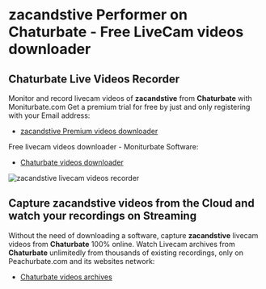# zacandstive Performer on Chaturbate - Free LiveCam videos downloader

## Chaturbate Live Videos Recorder

Monitor and record livecam videos of **zacandstive** from **Chaturbate** with Moniturbate.com
Get a premium trial for free by just and only registering with your Email address:
* [zacandstive Premium videos downloader](https://moniturbate.com/request-demo-licence-key.html)

Free livecam videos downloader - Moniturbate Software:
* [Chaturbate videos downloader](https://moniturbate.com/moniturbate-download-software.html)

![zacandstive livecam videos recorder](https://peachurnet.com/templates/moniturbate-software.png)


## Capture zacandstive videos from the Cloud and watch your recordings on Streaming

Without the need of downloading a software, capture **zacandstive** livecam videos from **Chaturbate** 100% online.
Watch Livecam archives from **Chaturbate** unlimitedly from thousands of existing recordings, only on Peachurbate.com and its websites network:
* [Chaturbate videos archives](https://peachurnet.com/)